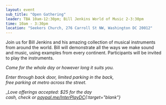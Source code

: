 ```yaml
---
layout: event
sub_title: "Open Gathering"
leader: TBA 10am-12:30pm; Bill Jenkins World of Music 2-3:30pm
time: 10am - 3:30pm
location: "Seekers Church, 276 Carroll St NW, Washington DC 20012"
---
```


Join us for Bill Jenkins and his amazing collection of musical instruments from around the world.  Bill will demonstrate all the ways we make sound and music, using examples from every continent. Participants will be invited to play the instruments.

*Come for the whole day or however long it suits you.*

*Enter through back door, limited parking in the back,<br>
free parking at metro across the street.*

__Love offerings accepted: $25 for the day<br>
cash, check or
[paypal.me/InterPlayDC](https://paypal.me/InterPlayDC){:target="_blank"}__
